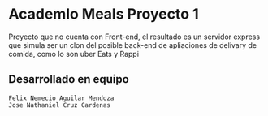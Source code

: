 # Academlo Meals Proyecto 1

Proyecto que no cuenta con Front-end, el resultado es un servidor express que simula ser un clon del posible back-end de apliaciones de delivary de comida, como lo son uber Eats y Rappi

## Desarrollado en equipo

```
Felix Nemecio Aguilar Mendoza
Jose Nathaniel Cruz Cardenas
```

